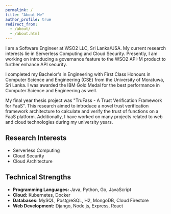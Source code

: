 ```yaml
---
permalink: /
title: "About Me"
author_profile: true
redirect_from: 
  - /about/
  - /about.html
---
```


I am a Software Engineer at WSO2 LLC, Sri Lanka/USA. My current research interests lie in Serverless Computing and Cloud Security. Presently, I am working on introducing a governance feature to the WSO2 API-M product to further enhance API security.

I completed my Bachelor's in Engineering with First Class Honours in Computer Science and Engineering (CSE) from the University of Moratuwa, Sri Lanka. I was awarded the IBM Gold Medal for the best performance in Computer Science and Engineering as well. 

My final year thesis project was "TruFass - A Trust Verification Framework for FaaS". This research aimed to introduce a novel trust verification framework architecture to calculate and verify the trust of functions on a FaaS platform. Additionally, I have worked on many projects related to web and cloud technologies during my university years.

Research Interests
------
- Serverless Computing
- Cloud Security
- Cloud Architecture

Technical Strengths
------
- **Programming Languages:** Java, Python, Go, JavaScript
- **Cloud:** Kubernetes, Docker
- **Databases:** MySQL, PostgreSQL, H2, MongoDB, Cloud Firestore
- **Web Development:** Django, Node.js, Express, React